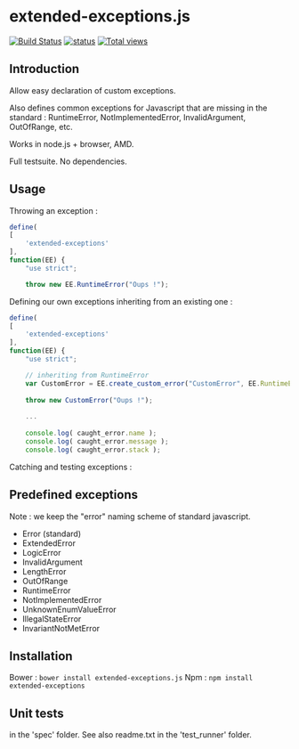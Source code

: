 extended-exceptions.js
======================

[![Build Status](https://travis-ci.org/Offirmo/extended-exceptions.js.png?branch=master)](https://travis-ci.org/Offirmo/extended-exceptions.js) [![status](https://sourcegraph.com/api/repos/github.com/Offirmo/extended-exceptions.js/badges/status.png)](https://sourcegraph.com/github.com/Offirmo/extended-exceptions.js) [![Total views](https://sourcegraph.com/api/repos/github.com/Offirmo/extended-exceptions.js/counters/views.png)](https://sourcegraph.com/github.com/Offirmo/extended-exceptions.js)

Introduction
------------

Allow easy declaration of custom exceptions.

Also defines common exceptions for Javascript that are missing in the standard : RuntimeError, NotImplementedError, InvalidArgument, OutOfRange, etc.

Works in node.js + browser, AMD.

Full testsuite. No dependencies.


Usage
-----

Throwing an exception :

```javascript
define(
[
	'extended-exceptions'
],
function(EE) {
	"use strict";

	throw new EE.RuntimeError("Oups !");
```

Defining our own exceptions inheriting from an existing one :

```javascript
define(
[
	'extended-exceptions'
],
function(EE) {
	"use strict";

	// inheriting from RuntimeError
	var CustomError = EE.create_custom_error("CustomError", EE.RuntimeError);
	
	throw new CustomError("Oups !");
	
	...
	
	console.log( caught_error.name );
	console.log( caught_error.message );
	console.log( caught_error.stack );
```

Catching and testing exceptions :



Predefined exceptions
---------------------

Note : we keep the "error" naming scheme of standard javascript.

 * Error (standard)
 *  ExtendedError
 *   LogicError
 *    InvalidArgument
 *    LengthError
 *    OutOfRange
 *   RuntimeError
 *    NotImplementedError
 *    UnknownEnumValueError
 *    IllegalStateError
 *    InvariantNotMetError

Installation
------------

Bower : `bower install extended-exceptions.js`
Npm : `npm install extended-exceptions`

Unit tests
----------

in the 'spec' folder. See also readme.txt in the 'test_runner' folder.
